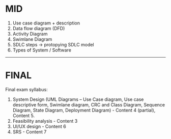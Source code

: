 # MID
1. Use case diagram + description
2. Data flow diagram (DFD)
3. Activity Diagram
4. Swimlane Diagram
5. SDLC steps -> protopying SDLC model
6. Types of System / Software


---

# FINAL
Final exam syllabus:

1. System Design (UML Diagrams – Use Case diagram, Use case descriptive form, Swimlane diagram, CRC and Class Diagram, Sequence Diagram, State Diagram, Deployment Diagram) - Content 4 (partial), Content 5.
2. Feasibility analysis - Content 3
3. UI/UX design - Content 6
4. SRS - Content 7
